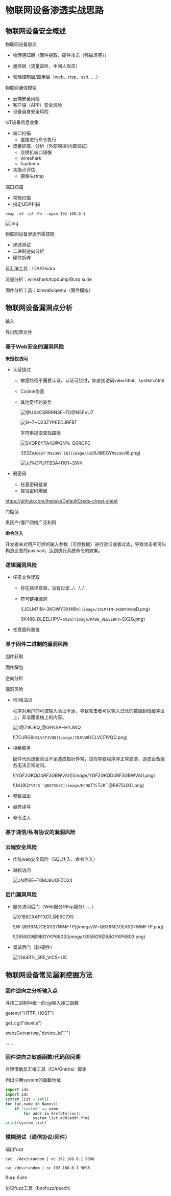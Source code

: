 # 物联网设备渗透实战思路

## 物联网设备安全概述

物联网设备层次

* 物理感知层（固件提取、硬件攻击（强磁场等））

* 通信层（流量监听、中间人攻击）

* 管理控制层/应用层（web、rtsp、ssh……）

物联网通信模型

* 云端安全风险
* 客户端（APP）安全风险
* 设备自身安全风险

IoT设备信息收集

* 端口扫描
  * 直接进行命令执行
* 流量抓取、分析（外部嗅探/内部调试）
  * 交换机端口镜像
  * wireshark
  * tcpdump
* 功能点评估
  * 摄像头rtmp

端口扫描

* 常规扫描
* 指定UDP扫描

```
nmap -sV -sU -Pn --open 192.168.0.1
```

![img](image/HNIDRUS81_UJ5`RA6@O4ZNX.png)

物联网设备渗透所需技能

* 渗透测试
* 二进制逆向分析
* 硬件拆焊

反汇编工具：IDA/Ghidra

流量分析：wireshark/tcpdump/Burp suite

固件分析工具：binwalk/qemu（固件模拟）

## 物联网设备漏洞点分析

输入

导出配置文件

### 基于Web安全的漏洞风险

**未授权访问**

* 认证绕过

  * 敏感路径不需要认证。认证可绕过，如直接访问view.html、system.html

  * Cookie伪造

  * 其他奇怪的姿势

    ![@U44CSRRRNSF~TD@N5FVU7](image/@U44CSRRRNSF~TD@N5FVU7.png)

    ![G~7~O23ZYPEEDJRFBT](image/G~7~O23ZYPEEDJRFBT.png)

    字符串提取查找路径

    ![SVQP6YTA42@GN%_Q0ROPC](image/SVQP6YTA42@GN%_Q0ROPC.png)

    ![53Z``9J@EGY`M92QGV`I8](image/53Z``9J@EGY`M92QGV`I8.png)

    ![JJ%CPU1TB3A4I1O1~SW4](image/JJ%CPU1TB3A4I1O1~SW4.png)

* 弱密码
  * 任意密码登录
  * 常见密码爆破

https://github.com/ihebski/DefaultCreds-cheat-sheet

门槛低

黑灰产/僵尸网络广泛利用

**命令注入**

开发者未对用户可控的输入参数（可控数据）进行验证或者过滤，导致攻击者可以构造恶意的payload，达到执行系统命令的效果。

### 逻辑漏洞风险

* 任意文件读取

  * 存在路径穿越，没有过滤../、/../

  * 符号链接漏洞

    ![JOLM7IM~3KOWY3XH@`D](image/JOLM7IM~3KOWY3XH@`D.png)

    ![K488_DLEELHPV~`SX2G](image/K488_DLEELHPV~`SX2G.png)

* 任意密码重置

### 基于固件二进制的漏洞风险

固件获取

固件解包

逆向分析

漏洞风险

* 堆/栈溢出

  程序对用户的可控输入验证不足，导致攻击者可以输入过长的数据到栈缓冲区上，非法覆盖栈上的内容。

  ![1@Z1FJRQ_@GFNSA~HYJWQ](image/1@Z1FJRQ_@GFNSA~HYJWQ.png)

  ![7OJRG9`HCLVCFIVQQ](image/7OJRG9`HCLVCFIVQQ.png)

* 拒绝服务

  固件代码逻辑验证不足造成指针异常，进而导致程序非正常崩溃，造成设备服务无法正常访问。

  ![YGF2GKQ$D4RF3GBWVAI1](image/YGF2GKQ$D4RF3GBWVAI1.png)

  ![MJ9Q`T%TJK``@B875UXC](image/MJ9Q`T%TJK``@B875UXC.png)

* 整数溢出

* 越界读写

* 命令注入

### 基于通信/私有协议的漏洞风险

### 云端安全风险

* 传统web安全风险（SQL注入、命令注入）

* 越权访问

  ![JN@BE~T0MJ8UQFZO24](image/JN@BE~T0MJ8UQFZO24.png)

### 后门漏洞风险

* 服务访问后门（Web服务/Rtsp服务/……）

  ![01`B6CXAFFX07_@E6C7`X5](image/01`B6CXAFFX07_@E6C7`X5.png)

  ![$W~Q639MDGEX0S7WMFTP](image/$W~Q639MDGEX0S7WMFTP.png)

  ![3958G9@9BGY$KP6803](image/3958G9@9BGY$KP6803.png)

* 调试后门（软/硬件）

  ![1384R%_5R5_VICS~UC](image/1384R%_5R5_VICS~UC.png)

## 物联网设备常见漏洞挖掘方法

### 固件逆向之分析输入点

寻找二进制中统一的cgi输入接口函数

getenv("HTTP_HOST")

get_cgi("device")

websGetvar(wp,"device_id","")

……

### 固件逆向之敏感函数/代码段回溯

合理借助反汇编工具（IDA/Ghidra）脚本

列出引用system的函数地址

```python
import ida
import idc
system_list = set()
for loc,name in Names():
    if "system" == name:
        for addr in XrefsTo(loc):
            system_list.add(addr.frm)
print(system_list)
```

### 模糊测试（通信协议/固件）

端口fuzz

```shell
cat  /dev/urandom | nc 192.168.0.1 9898

cat /dev/random | nc 192.168.0.1 9898
```

Burp Suite

协议fuzz工具（boofuzz/peach）